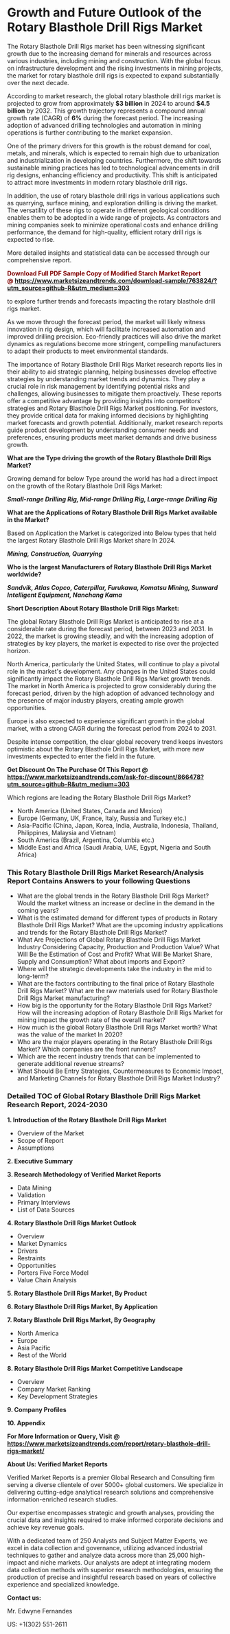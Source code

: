 <h1>Growth and Future Outlook of the Rotary Blasthole Drill Rigs Market</h1>    <p>The Rotary Blasthole Drill Rigs market has been witnessing significant growth due to the increasing demand for minerals and resources across various industries, including mining and construction. With the global focus on infrastructure development and the rising investments in mining projects, the market for rotary blasthole drill rigs is expected to expand substantially over the next decade.</p>        <p>According to market research, the global rotary blasthole drill rigs market is projected to grow from approximately <strong>$3 billion</strong> in 2024 to around <strong>$4.5 billion</strong> by 2032. This growth trajectory represents a compound annual growth rate (CAGR) of <strong>6%</strong> during the forecast period. The increasing adoption of advanced drilling technologies and automation in mining operations is further contributing to the market expansion.</p>        <p>One of the primary drivers for this growth is the robust demand for coal, metals, and minerals, which is expected to remain high due to urbanization and industrialization in developing countries. Furthermore, the shift towards sustainable mining practices has led to technological advancements in drill rig designs, enhancing efficiency and productivity. This shift is anticipated to attract more investments in modern rotary blasthole drill rigs.</p>    <p>In addition, the use of rotary blasthole drill rigs in various applications such as quarrying, surface mining, and exploration drilling is driving the market. The versatility of these rigs to operate in different geological conditions enables them to be adopted in a wide range of projects. As contractors and mining companies seek to minimize operational costs and enhance drilling performance, the demand for high-quality, efficient rotary drill rigs is expected to rise.</p>    <p>More detailed insights and statistical data can be accessed through our comprehensive report. <strong><p><strong><span style="color: #800000;">Download Full PDF Sample Copy of Modified Starch Market Report @</span>&nbsp;</strong><a href="https://www.marketsizeandtrends.com/download-sample/763824/?utm_source=github-R&amp;utm_medium=303">https://www.marketsizeandtrends.com/download-sample/763824/?utm_source=github-R&amp;utm_medium=303</a></p></strong> to explore further trends and forecasts impacting the rotary blasthole drill rigs market.</p>        <p>As we move through the forecast period, the market will likely witness innovation in rig design, which will facilitate increased automation and improved drilling precision. Eco-friendly practices will also drive the market dynamics as regulations become more stringent, compelling manufacturers to adapt their products to meet environmental standards.</p></p><p>The importance of&nbsp;Rotary Blasthole Drill Rigs Market research reports lies in their ability to aid strategic planning, helping businesses develop effective strategies by understanding market trends and dynamics. They play a crucial role in risk management by identifying potential risks and challenges, allowing businesses to mitigate them proactively. These reports offer a competitive advantage by providing insights into competitors' strategies and Rotary Blasthole Drill Rigs Market positioning. For investors, they provide critical data for making informed decisions by highlighting market forecasts and growth potential. Additionally, market research reports guide product development by understanding consumer needs and preferences, ensuring products meet market demands and drive business growth.</p><p><strong>What are the&nbsp;Type driving the growth of the Rotary Blasthole Drill Rigs Market?</strong></p><p id="" class="">Growing demand for below Type around the world has had a direct impact on the growth of the Rotary Blasthole Drill Rigs Market:</p><em><strong>Small-range Drilling Rig, Mid-range Drilling Rig, Large-range Drilling Rig</strong></em></p><strong>What are the&nbsp;Applications&nbsp;of Rotary Blasthole Drill Rigs Market available in the Market?</strong></p><p id="" class="">Based on Application the Market is categorized into Below types that held the largest Rotary Blasthole Drill Rigs Market share In 2024.</p><em><strong>Mining, Construction, Quarrying</strong></em></p><strong>Who is the largest Manufacturers of Rotary Blasthole Drill Rigs Market worldwide?</strong></p><p><em><strong>Sandvik, Atlas Copco, Caterpillar, Furukawa, Komatsu Mining, Sunward Intelligent Equipment, Nanchang Kama</strong></em></p><p id="" class=""><strong>Short Description About Rotary Blasthole Drill Rigs Market:</strong></p><p>The global Rotary Blasthole Drill Rigs Market is anticipated to rise at a considerable rate during the forecast period, between 2023 and 2031. In 2022, the market is growing steadily, and with the increasing adoption of strategies by key players, the market is expected to rise over the projected horizon.</p><p>North America, particularly the United States, will continue to play a pivotal role in the market's development. Any changes in the United States could significantly impact the Rotary Blasthole Drill Rigs Market growth trends. The market in North America is projected to grow considerably during the forecast period, driven by the high adoption of advanced technology and the presence of major industry players, creating ample growth opportunities.</p><p>Europe is also expected to experience significant growth in the global market, with a strong CAGR during the forecast period from 2024 to 2031.</p><p>Despite intense competition, the clear global recovery trend keeps investors optimistic about the Rotary Blasthole Drill Rigs Market, with more new investments expected to enter the field in the future.</p><p id="" class=""><strong>Get Discount On The Purchase Of This Report @ <a href="https://www.marketsizeandtrends.com/ask-for-discount/866478?utm_source=github-R&utm_medium=303" target="_blank">https://www.marketsizeandtrends.com/ask-for-discount/866478?utm_source=github-R&utm_medium=303</a></strong></p>Which regions are leading the Rotary Blasthole Drill Rigs Market?</p><ul><li>North America (United States, Canada and Mexico)</li><li>Europe (Germany, UK, France, Italy, Russia and Turkey etc.)</li><li>Asia-Pacific (China, Japan, Korea, India, Australia, Indonesia, Thailand, Philippines, Malaysia and Vietnam)</li><li>South America (Brazil, Argentina, Columbia etc.)</li><li>Middle East and Africa (Saudi Arabia, UAE, Egypt, Nigeria and South Africa)</li></ul><h3 id="" class="">This Rotary Blasthole Drill Rigs Market Research/Analysis Report Contains Answers to your following Questions</h3><ul><li>What are the global trends in the Rotary Blasthole Drill Rigs Market? Would the market witness an increase or decline in the demand in the coming years?</li><li>What is the estimated demand for different types of products in Rotary Blasthole Drill Rigs Market? What are the upcoming industry applications and trends for the Rotary Blasthole Drill Rigs Market?</li><li>What Are Projections of Global Rotary Blasthole Drill Rigs Market Industry Considering Capacity, Production and Production Value? What Will Be the Estimation of Cost and Profit? What Will Be Market Share, Supply and Consumption? What about imports and Export?</li><li>Where will the strategic developments take the industry in the mid to long-term?</li><li>What are the factors contributing to the final price of Rotary Blasthole Drill Rigs Market? What are the raw materials used for Rotary Blasthole Drill Rigs Market manufacturing?</li><li>How big is the opportunity for the Rotary Blasthole Drill Rigs Market? How will the increasing adoption of Rotary Blasthole Drill Rigs Market for mining impact the growth rate of the overall market?</li><li>How much is the global Rotary Blasthole Drill Rigs Market worth? What was the value of the market In 2020?</li><li>Who are the major players operating in the Rotary Blasthole Drill Rigs Market? Which companies are the front runners?</li><li>Which are the recent industry trends that can be implemented to generate additional revenue streams?</li><li>What Should Be Entry Strategies, Countermeasures to Economic Impact, and Marketing Channels for Rotary Blasthole Drill Rigs Market Industry?</li></ul><h3 id="" class="">Detailed TOC of Global Rotary Blasthole Drill Rigs Market Research Report, 2024-2030</h3><p id="" class=""><strong>1. Introduction of the Rotary Blasthole Drill Rigs Market</strong></p><ul><li>Overview of the Market</li><li>Scope of Report</li><li>Assumptions</li></ul><p id="" class=""><strong>2. Executive Summary</strong></p><p id="" class=""><strong>3. Research Methodology of Verified Market Reports</strong></p><ul><li>Data Mining</li><li>Validation</li><li>Primary Interviews</li><li>List of Data Sources</li></ul><p id="" class=""><strong>4. Rotary Blasthole Drill Rigs Market Outlook</strong></p><ul><li>Overview</li><li>Market Dynamics</li><li>Drivers</li><li>Restraints</li><li>Opportunities</li><li>Porters Five Force Model</li><li>Value Chain Analysis</li></ul><p id="" class=""><strong>5. Rotary Blasthole Drill Rigs Market, By Product</strong></p><p id="" class=""><strong>6. Rotary Blasthole Drill Rigs Market, By Application</strong></p><p id="" class=""><strong>7. Rotary Blasthole Drill Rigs Market, By Geography</strong></p><ul><li>North America</li><li>Europe</li><li>Asia Pacific</li><li>Rest of the World</li></ul><p id="" class=""><strong>8. Rotary Blasthole Drill Rigs Market Competitive Landscape</strong></p><ul><li>Overview</li><li>Company Market Ranking</li><li>Key Development Strategies</li></ul><p id="" class=""><strong>9. Company Profiles</strong></p><p id="" class=""><strong>10. Appendix</strong></p><p id="" class=""><strong>For More Information or Query, Visit @ <a href="https://www.marketsizeandtrends.com/report/rotary-blasthole-drill-rigs-market/" target="_blank">https://www.marketsizeandtrends.com/report/rotary-blasthole-drill-rigs-market/</a></strong></p><p id="" class=""><strong>About Us: Verified Market Reports</strong></p><p id="" class="">Verified Market Reports is a premier Global Research and Consulting firm serving a diverse clientele of over 5000+ global customers. We specialize in delivering cutting-edge analytical research solutions and comprehensive information-enriched research studies.</p><p id="" class="">Our expertise encompasses strategic and growth analyses, providing the crucial data and insights required to make informed corporate decisions and achieve key revenue goals.</p><p id="" class="">With a dedicated team of 250 Analysts and Subject Matter Experts, we excel in data collection and governance, utilizing advanced industrial techniques to gather and analyze data across more than 25,000 high-impact and niche markets. Our analysts are adept at integrating modern data collection methods with superior research methodologies, ensuring the production of precise and insightful research based on years of collective experience and specialized knowledge.</p><p id="" class=""><strong>Contact us:</strong></p><p id="" class="">Mr. Edwyne Fernandes</p><p id="" class="">US: +1(302) 551-2611</p>